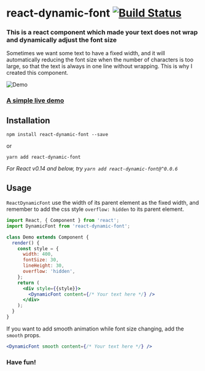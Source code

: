 # react-dynamic-font [![Build Status](https://travis-ci.org/foisonocean/react-dynamic-font.svg?branch=master)](https://travis-ci.org/foisonocean/react-dynamic-font)

### This is a react component which made your text does not wrap and dynamically adjust the font size

Sometimes we want some text to have a fixed width, and it will automatically reducing the font size when the number of characters is too large, so that the text is always in one line without wrapping. This is why I created this component.

![Demo](https://raw.githubusercontent.com/foisonocean/react-dynamic-font/media/media/001.gif)

### [A simple live demo](https://codepen.io/hronro/full/wrVvKK/)

## Installation

```
npm install react-dynamic-font --save
```

or

```
yarn add react-dynamic-font
```

_For React v0.14 and below, try `yarn add react-dynamic-font@^0.0.6`_

## Usage

`ReactDynamicFont` use the width of its parent element as the fixed width, and remember to add the css style `overflow: hidden` to its parent element.

```jsx
import React, { Component } from 'react';
import DynamicFont from 'react-dynamic-font';

class Demo extends Component {
  render() {
    const style = {
      width: 400,
      fontSize: 30,
      lineHeight: 30,
      overflow: 'hidden',
    };
    return (
      <div style={{style}}>
        <DynamicFont content={/* Your text here */} />
      </div>
    );
  }
}
```

If you want to add smooth animation while font size changing, add the `smooth` props.

```jsx
<DynamicFont smooth content={/* Your text here */} />
```

### Have fun!
